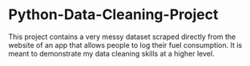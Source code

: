 # Python-Data-Cleaning-Project
This project contains a very messy dataset scraped directly from the website of an app that allows people to log their fuel consumption. It is meant to demonstrate my data cleaning skills at a higher level.
